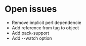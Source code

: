 # Open issues
 * Remove implicit perl dependencie
 * Add reference from tag to object 
 * Add pack-support
 * Add --watch option

